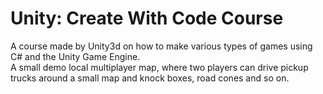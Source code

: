 # Unity: Create With Code Course
A course made by Unity3d on how to make various types of games using C# and the Unity Game Engine. <br>
A small demo local multiplayer map, where two players can drive pickup trucks around a small map and knock boxes, road cones and so on.
